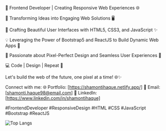 <!-- [![Shamonti's GitHub stats](https://github-readme-stats.vercel.app/api?username=Shamonti)](https://github.com/shamonti/github-readme-stats) -->

<!--
**Shamonti/Shamonti** is a ✨ _special_ ✨ repository because its `README.md` (this file) appears on your GitHub profile.

Here are some ideas to get you started:

- 🔭 I’m currently working on ...
- 🌱 I’m currently learning ...
- 👯 I’m looking to collaborate on ...
- 🤔 I’m looking for help with ...
- 💬 Ask me about ...
- 📫 How to reach me: ...
- 😄 Pronouns: ...
- ⚡ Fun fact: ...
-->

👋 Frontend Developer | Creating Responsive Web Experiences 🌐

🚀 Transforming Ideas into Engaging Web Solutions 🖥️

🎨 Crafting Beautiful User Interfaces with HTML5, CSS3, and JavaScript ✨

💡 Leveraging the Power of Bootstrap5 and ReactJS to Build Dynamic Web Apps 📱

🌟 Passionate about Pixel-Perfect Design and Seamless User Experiences 🎯

💻 Code | Design | Repeat 🔄

Let's build the web of the future, one pixel at a time! 🌐✨

Connect with me:
🌐 Portfolio: [https://shamontihaque.netlify.app/]
📧 Email: [shamonti.haque98@email.com]
📱 LinkedIn: [https://www.linkedin.com/in/shamontihaque]
<!--🐦 Twitter: [YourTwitterHandle]
📷 Instagram: [YourInstagramHandle]-->

#FrontendDeveloper #ResponsiveDesign #HTML #CSS #JavaScript #Bootstrap #ReactJS

![Top Langs](https://github-readme-stats.vercel.app/api/top-langs/?username=anuraghazra&hide_progress=true)

